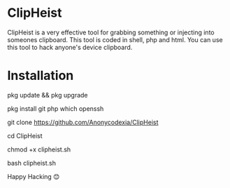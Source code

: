 # ClipHeist
ClipHeist is a very effective tool for grabbing something or injecting into someones clipboard. This tool is coded in shell, php and html. You can use this tool to hack anyone's device clipboard. 

# Installation
pkg update && pkg upgrade

pkg install git php which openssh

git clone https://github.com/Anonycodexia/ClipHeist

cd ClipHeist

chmod +x clipheist.sh

bash clipheist.sh

Happy Hacking 😊
